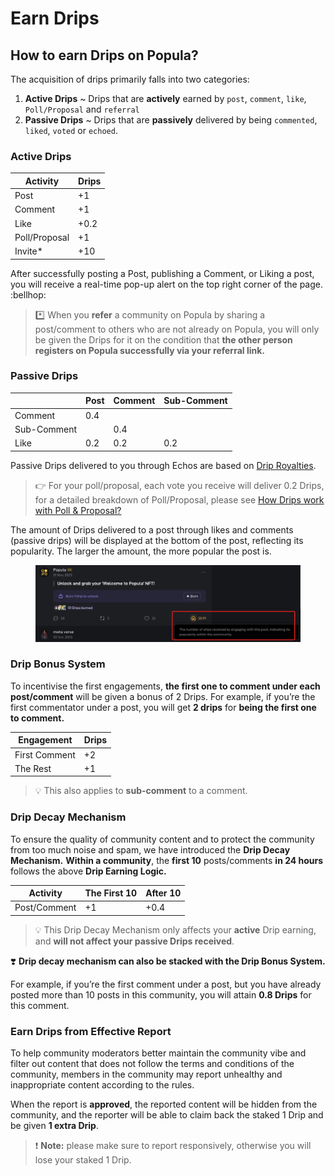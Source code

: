 # Earn Drips

## How to earn Drips on Popula?

The acquisition of drips primarily falls into two categories:

1. **Active Drips** \~ Drips that are **actively** earned by `post`, `comment`, `like`, `Poll/Proposal` and `referral`
2. **Passive Drips** \~ Drips that are **passively** delivered by being `commented`, `liked`, `voted` or `echoed`.

### **Active Drips**

| Activity      | Drips |
| ------------- | ----- |
| Post          | +1    |
| Comment       | +1    |
| Like          | +0.2  |
| Poll/Proposal | +1    |
| Invite\*      | +10   |

After successfully posting a Post, publishing a Comment, or Liking a post, you will receive a real-time pop-up alert on the top right corner of the page. :bellhop:

> \*️⃣ When you **refer** a community on Popula by sharing a post/comment to others who are not already on Popula, you will only be given the Drips for it on the condition that **the other person registers on Popula successfully via your referral link.**

### **Passive Drips**

|             | Post | Comment | Sub-Comment |
| ----------- | ---- | ------- | ----------- |
| Comment     | 0.4  |         |             |
| Sub-Comment |      | 0.4     |             |
| Like        | 0.2  | 0.2     | 0.2         |

Passive Drips delivered to you through Echos are based on [Drip Royalties](drip-royalties.md).&#x20;

> 👉 For your poll/proposal, each vote you receive will deliver 0.2 Drips, for a detailed breakdown of Poll/Proposal, please see [How Drips work with Poll & Proposal?](how-drips-work-with-poll-and-proposal.md)

>

The amount of Drips delivered to a post through likes and comments (passive drips) will be displayed at the bottom of the post, reflecting its popularity. The larger the amount, the more popular the post is.

<figure><img src="../.gitbook/assets/image (29).png" alt=""><figcaption></figcaption></figure>

### **Drip Bonus System**

To incentivise the first engagements, **the first one to comment under each post/comment** will be given a bonus of 2 Drips. For example, if you’re the first commentator under a post, you will get **2 drips** for **being the first one to comment.**

| Engagement    | Drips |
| ------------- | ----- |
| First Comment | +2    |
| The Rest      | +1    |

> 💡 This also applies to **sub-comment** to a comment.

### **Drip Decay Mechanism**

To ensure the quality of community content and to protect the community from too much noise and spam, we have introduced the **Drip Decay Mechanism.** **Within a community**, the **first 10** posts/comments **in 24 hours** follows the above **Drip Earning Logic.**

| Activity     | The First 10 | After 10 |
| ------------ | ------------ | -------- |
| Post/Comment | +1           | +0.4     |

> &#x20;💡 This Drip Decay Mechanism only affects your **active** Drip earning, and **will not affect your passive Drips received**.



❣️ **Drip decay mechanism can also be stacked with the Drip Bonus System.**

For example, if you’re the first comment under a post, but you have already posted more than 10 posts in this community, you will attain **0.8 Drips** for this comment.

### Earn **Drips from Effective Report**

To help community moderators better maintain the community vibe and filter out content that does not follow the terms and conditions of the community, members in the community may report unhealthy and inappropriate content according to the rules.

When the report is **approved**, the reported content will be hidden from the community, and the reporter will be able to claim back the staked 1 Drip and be given **1 extra Drip**.

> ❗ **Note:** please make sure to report responsively, otherwise you will lose your staked 1 Drip.

